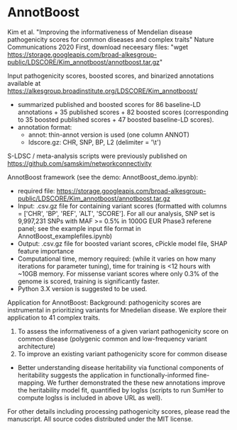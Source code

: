 # AnnotBoost
Kim et al. "Improving the informativeness of Mendelian disease pathogenicity scores for common diseases and complex traits" Nature Communications 2020
First, download neceesary files: "wget https://storage.googleapis.com/broad-alkesgroup-public/LDSCORE/Kim_annotboost/annotboost.tar.gz"

Input pathogenicity scores, boosted scores, and binarized annotations available at https://alkesgroup.broadinstitute.org/LDSCORE/Kim_annotboost/
 - summarized published and boosted scores for 86 baseline-LD annotations + 35 published scores + 82 boosted scores (corresponding to 35 boosted published scores + 47 boosted baseline-LD scores). 
 - annotation format:
    - annot: thin-annot version is used (one column ANNOT)
    - ldscore.gz: CHR, SNP, BP, L2 (delimiter = '\t')

S-LDSC / meta-analysis scripts were previously published on https://github.com/samskim/networkconnectivity 

AnnotBoost framework (see the demo: AnnotBoost_demo.ipynb):
- required file: https://storage.googleapis.com/broad-alkesgroup-public/LDSCORE/Kim_annotboost/annotboost.tar.gz
- Input: .csv.gz file for containing variant scores (formatted with columns = ['CHR', 'BP', 'REF', 'ALT', 'SCORE']. For all our analysis, SNP set is 9,997,231 SNPs with MAF >= 0.5% in 1000G EUR Phase3 referene panel; see the example input file format in AnnotBoost_examplefiles.ipynb)
- Output: .csv.gz file for boosted variant scores, cPickle model file, SHAP feature importance 
- Computational time, memory required: (while it varies on how many iterations for parameter tuning), time for training is <12 hours with ~10GB memory. For missense variant scores where only 0.3% of the genome is scored, training is significantly faster.
- Python 3.X version is suggested to be used. 

Application for AnnotBoost:
Background: pathogenicity scores are instrumental in prioritizing variants for Mnedelian disease. We explore their application to 41 complex traits. 
1. To assess the informativeness of a given variant pathogenicity score on common disease (polygenic common and low-frequency variant architecture)
2. To improve an existing variant pathogenicity score for common disease 
 - Better understanding disease heritability via functional components of heritability suggests the application in functionally-informed fine-mapping. We further demonstrated the these new annotations improve the heritability model fit, quantified by loglss (scripts to run SumHer to compute loglss is included in above URL as well). 

For other details including processing pathogenicity scores, please read the manuscript.
All source codes distributed under the MIT license.
